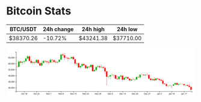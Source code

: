 # Bitcoin Stats

BTC/USDT|24h change|24h high|24h low|
|---|---|---|---|
|$38370.26|-10.72%|$43241.38|$37710.00|

<img src="./chart.svg">
